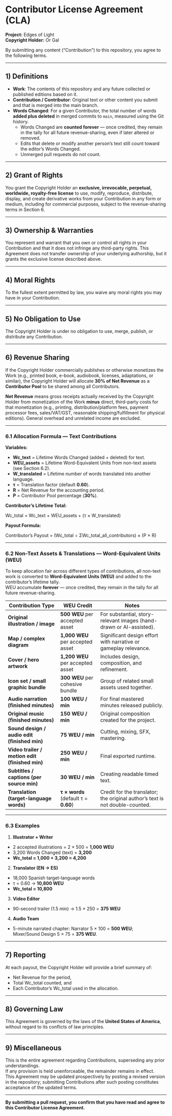 # Contributor License Agreement (CLA)

**Project:** Edges of Light  
**Copyright Holder:** Or Gal

By submitting any content (“Contribution”) to this repository, you agree to the following terms.

---

## 1) Definitions
- **Work**: The contents of this repository and any future collected or published editions based on it.  
- **Contribution / Contributor**: Original text or other content you submit and that is merged into the main branch.  
- **Words Changed**: For a given Contributor, the total number of words **added plus deleted** in merged commits to `main`, measured using the Git history.  
  - Words Changed are **counted forever** — once credited, they remain in the tally for all future revenue-sharing, even if later altered or removed.  
  - Edits that delete or modify another person’s text still count toward the editor’s Words Changed.  
  - Unmerged pull requests do not count.

---

## 2) Grant of Rights
You grant the Copyright Holder an **exclusive, irrevocable, perpetual, worldwide, royalty-free license** to use, modify, reproduce, distribute, display, and create derivative works from your Contribution in any form or medium, including for commercial purposes, subject to the revenue-sharing terms in Section 6.

---

## 3) Ownership & Warranties
You represent and warrant that you own or control all rights in your Contribution and that it does not infringe any third-party rights. This Agreement does not transfer ownership of your underlying authorship, but it grants the exclusive license described above.

---

## 4) Moral Rights
To the fullest extent permitted by law, you waive any moral rights you may have in your Contribution.

---

## 5) No Obligation to Use
The Copyright Holder is under no obligation to use, merge, publish, or distribute any Contribution.

---

## 6) Revenue Sharing
If the Copyright Holder commercially publishes or otherwise monetizes the Work (e.g., printed book, e-book, audiobook, licenses, adaptations, or similar), the Copyright Holder will allocate **30% of Net Revenue** as a **Contributor Pool** to be shared among all Contributors.

**Net Revenue** means gross receipts actually received by the Copyright Holder from monetization of the Work **minus** direct, third-party costs for that monetization (e.g., printing, distribution/platform fees, payment processor fees, sales/VAT/GST, reasonable shipping/fulfillment for physical editions). General overhead and unrelated income are excluded.

---

### 6.1 Allocation Formula — Text Contributions
**Variables:**  
- **Wc_text** = Lifetime Words Changed (added + deleted) for text.  
- **WEU_assets** = Lifetime Word-Equivalent Units from non-text assets (see Section 6.2).  
- **W_translated** = Lifetime number of words translated into another language.  
- **τ** = Translation factor (default **0.60**).  
- **R** = Net Revenue for the accounting period.  
- **P** = Contributor Pool percentage (**30%**).

**Contributor’s Lifetime Total:**  

Wc_total = Wc_text + WEU_assets + (τ × W_translated)

**Payout Formula:**  

Contributor’s Payout = (Wc_total ÷ ΣWc_total_all_contributors) × (P × R)

---

### 6.2 Non-Text Assets & Translations — Word-Equivalent Units (WEU)
To keep allocation fair across different types of contributions, all non-text work is converted to **Word-Equivalent Units (WEU)** and added to the contributor’s lifetime tally.  
WEU accumulate **forever** — once credited, they remain in the tally for all future revenue-sharing.

| Contribution Type                          | WEU Credit                                 | Notes |
|-------------------------------------------|---------------------------------------------|-------|
| **Original illustration / image**         | **500 WEU** per accepted asset              | For substantial, story-relevant images (hand-drawn or AI-assisted). |
| **Map / complex diagram**                 | **1,000 WEU** per accepted asset            | Significant design effort with narrative or gameplay relevance. |
| **Cover / hero artwork**                  | **1,200 WEU** per accepted asset            | Includes design, composition, and refinement. |
| **Icon set / small graphic bundle**       | **300 WEU** per cohesive bundle             | Group of related small assets used together. |
| **Audio narration (finished minutes)**    | **100 WEU / min**                           | For final mastered minutes released publicly. |
| **Original music (finished minutes)**     | **150 WEU / min**                           | Original composition created for the project. |
| **Sound design / audio edit (finished min)** | **75 WEU / min**                           | Cutting, mixing, SFX, mastering. |
| **Video trailer / motion edit (finished min)** | **250 WEU / min**                         | Final exported runtime. |
| **Subtitles / captions (per source min)** | **30 WEU / min**                            | Creating readable timed text. |
| **Translation (target-language words)**   | **τ × words** (default τ = **0.60**)        | Credit for the translator; the original author’s text is not double-counted. |

---

### 6.3 Examples
1) **Illustrator + Writer**  
- 2 accepted illustrations = 2 × 500 = **1,000 WEU**  
- 3,200 Words Changed (text) = **3,200**  
- **Wc_total = 1,000 + 3,200 = 4,200**

2) **Translator (EN → ES)**  
- 18,000 Spanish target-language words  
- τ = 0.60 → **10,800 WEU**  
- **Wc_total = 10,800**

3) **Video Editor**  
- 90-second trailer (1.5 min) → 1.5 × 250 = **375 WEU**

4) **Audio Team**  
- 5-minute narrated chapter: Narrator 5 × 100 = **500 WEU**;  
  Mixer/Sound Design 5 × 75 = **375 WEU**.

---

## 7) Reporting
At each payout, the Copyright Holder will provide a brief summary of:
- Net Revenue for the period,  
- Total Wc_total counted, and  
- Each Contributor’s Wc_total used in the allocation.

---

## 8) Governing Law
This Agreement is governed by the laws of the **United States of America**, without regard to its conflicts of law principles.

---

## 9) Miscellaneous
This is the entire agreement regarding Contributions, superseding any prior understandings.  
If any provision is held unenforceable, the remainder remains in effect.  
This Agreement may be updated prospectively by posting a revised version in the repository; submitting Contributions after such posting constitutes acceptance of the updated terms.

---

**By submitting a pull request, you confirm that you have read and agree to this Contributor License Agreement.**
